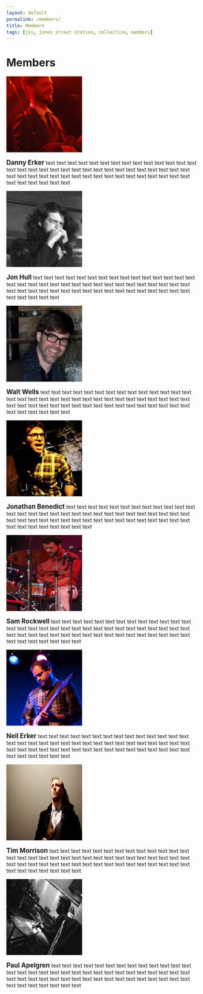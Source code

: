 ```yaml
---
layout: default
permalink: /members/
title: Members
tags: [jss, jones street station, collective, members]
---
```


# Members

<div class = 'bio'>
<img class "bio" src="/images/danny.jpeg" height="200" width="200">
<p> <b><big>Danny Erker</b></big> text text text text text text text text text text text text text text text text text text text text text text text text text text text text text text text text text text text text text text text text text text text text text text text text text text text text text text
</p>
</div>

<div class = 'bio'>
<img class "bio" src="/images/jonny.jpg" height="200" width="200">
<p> <b><big>Jon Hull</b></big> text text text text text text text text text text text text text text text text text text text text text text text text text text text text text text text text text text text text text text text text text text text text text text text text text text text text text text</p>
</div>

<div class = 'bio'>
<img class "bio" src="/images/walt.jpeg" height="200" width="200">
<p> <b><big>Walt Wells</b></big> text text text text text text text text text text text text text text text text text text text text text text text text text text text text text text text text text text text text text text text text text text text text text text text text text text text text text text</p>
</div>

<div class = 'bio'>
<img class "bio" src="/images/jb.jpg" height="200" width="200">
<p> <b><big>Jonathan Benedict</b></big> text text text text text text text text text text text text text text text text text text text text text text text text text text text text text text text text text text text text text text text text text text text text text text text text text text text text text text</p>
</div>

<div class = 'bio'>
<img class "bio" src="/images/sam.jpg" height="200" width="200">
<p> <b><big>Sam Rockwell</b></big> text text text text text text text text text text text text text text text text text text text text text text text text text text text text text text text text text text text text text text text text text text text text text text text text text text text text text text</p>
</div>

<div class = 'bio'>
<img class "bio" src="/images/neil.jpg" height="200" width="200">
<p> <b><big>Neil Erker</b></big> text text text text text text text text text text text text text text text text text text text text text text text text text text text text text text text text text text text text text text text text text text text text text text text text text text text text text text</p>
</div>

<div class = 'bio'>
<img class "bio" src="/images/tim.jpg" height="200" width="200">
<p> <b><big>Tim Morrison</b></big> text text text text text text text text text text text text text text text text text text text text text text text text text text text text text text text text text text text text text text text text text text text text text text text text text text text text text text</p>
</div>


<div class = 'bio'>
<img class "bio" src="/images/paul.jpg" height="200" width="200">
<p> <b><big>Paul Apelgren</b></big> text text text text text text text text text text text text text text text text text text text text text text text text text text text text text text text text text text text text text text text text text text text text text text text text text text text text text text</p>
</div>

